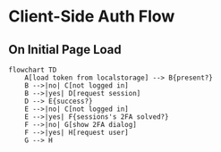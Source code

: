 # Client-Side Auth Flow

## On Initial Page Load

```mermaid
flowchart TD
    A[load token from localstorage] --> B{present?}
    B -->|no| C[not logged in]
    B -->|yes| D[request session]
    D --> E{success?}
    E -->|no| C[not logged in]
    E -->|yes| F{sessions's 2FA solved?}
    F -->|no| G[show 2FA dialog]
    F -->|yes| H[request user]
    G --> H
```
